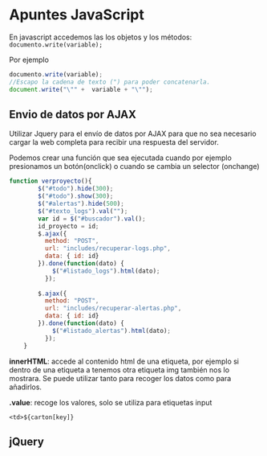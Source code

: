 # Apuntes JavaScript 

En javascript accedemos las los objetos y los métodos: `documento.write(variable);`

Por ejemplo 

```javascript
documento.write(variable);
//Escapo la cadena de texto (") para poder concatenarla.
document.write("\"" +  variable + "\"");
```


## Envio de datos por AJAX

Utilizar Jquery para el envío de datos por AJAX para que no sea necesario cargar la web completa para recibir una respuesta del servidor.

Podemos crear una función que sea ejecutada cuando por ejemplo presionamos un botón(onclick) o cuando se cambia un selector (onchange)

```javascript
function verproyecto(){
        $("#todo").hide(300);
        $("#todo").show(300);
        $("#alertas").hide(500);
        $("#texto_logs").val("");
        var id = $("#buscador").val();
        id_proyecto = id;
        $.ajax({
          method: "POST",
          url: "includes/recuperar-logs.php",
          data: { id: id}
        }).done(function(dato) {
            $("#listado_logs").html(dato);
          });        
          
        $.ajax({
          method: "POST",
          url: "includes/recuperar-alertas.php",
          data: { id: id}
        }).done(function(dato) {
            $("#listado_alertas").html(dato);
          });          
    }
```



**innerHTML**: accede al contenido html de una etiqueta, por ejemplo si dentro de una etiqueta a tenemos otra etiqueta img también nos lo mostrara. Se puede utilizar tanto para recoger los datos como para añadirlos.

**.value**: recoge los valores, solo se utiliza para etiquetas input

``<td>${carton[key]}``

## jQuery

